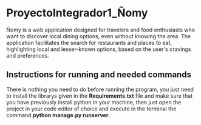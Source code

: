 # ProyectoIntegrador1_Ñomy
Ñomy is a web application designed for travelers and food enthusiasts who want to discover local dining options, even without knowing the area. The application facilitates the search for restaurants and places to eat, highlighting local and lesser-known options, based on the user's cravings and preferences.

## Instructions for running and needed commands
There is nothing you need to do before running the program, you just need to install the librarys given in the **Requirements.txt** file and make sure that you have previously install python in your machine, then just open the project in your code editor of choice and execute in the terminal the command **python manage.py runserver**.
